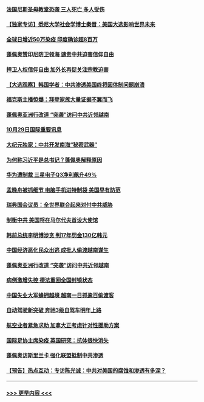 #### [法国尼斯圣母教堂恐袭 三人死亡 多人受伤](../pages/prog202/a102974685.md?t=10300452) 
#### [【独家专访】悉尼大学社会学博士秦晋：美国大选影响世界未来](../pages/prog202/a102974683.md?t=10300452) 
#### [全球日增近50万染疫 印度确诊超8百万](../pages/prog202/a102974672.md?t=10300452) 
#### [蓬佩奥赞印尼防卫领海 谴责中共迫害信仰自由](../pages/prog202/a102974655.md?t=10300452) 
#### [捍卫人权信仰自由 加外长再促关注宗教迫害](../pages/prog202/a102974637.md?t=10300452) 
#### [【大选观察】韩国学者：中共渗透美国终将因体制问题崩溃](../pages/prog202/a102974634.md?t=10300452) 
#### [福克斯主播惊爆：拜登家族大量证据不翼而飞](../pages/prog202/a102974514.md?t=10300452) 
#### [蓬佩奥亚洲行改道 “突袭”访问中共近邻越南](../pages/prog202/a102974476.md?t=10300452) 
#### [10月29日国际重要讯息](../pages/prog202/a102974473.md?t=10300452) 
#### [大纪元独家：中共开发南海“秘密武器”](../pages/prog202/a102974450.md?t=10300452) 
#### [为何称习近平是总书记？蓬佩奥解释原因](../pages/prog202/a102974415.md?t=10300452) 
#### [华为遭制裁 三星电子Q3净利飙升49%](../pages/prog202/a102974382.md?t=10300452) 
#### [孟晚舟被抓细节 电脑手机进特制袋 美国早有防范](../pages/prog202/a102974386.md?t=10300452) 
#### [瑞典国会议员：全世界联合起来对付中共威胁](../pages/prog202/a102974318.md?t=10300452) 
#### [制衡中共 美国将在马尔代夫首设大使馆](../pages/prog202/a102974257.md?t=10300452) 
#### [韩前总统李明博涉贪 判17年罚金130亿韩元](../pages/prog202/a102974223.md?t=10300452) 
#### [中国经济恶化民众出逃 成批人偷渡越南谋生](../pages/prog202/a102974214.md?t=10300452) 
#### [蓬佩奥亚洲行改道 “突袭”访问中共近邻越南](../pages/prog202/a102974060.md?t=10300452) 
#### [病例激增失控 德法重回全国封锁状态](../pages/prog202/a102974077.md?t=10300452) 
#### [中国失业大军蜂拥越境 越南一日抓逾百偷渡客](../pages/prog202/a102974000.md?t=10300452) 
#### [自动驾驶新突破 奔驰3级自驾车明年上路](../pages/prog202/a102974026.md?t=10300452) 
#### [航空业者紧急求助 加拿大正考虑针对性援助方案](../pages/prog202/a102973898.md?t=10300452) 
#### [国际足协主席染疫 英国研究：抗体很快消失](../pages/prog202/a102973874.md?t=10300452) 
#### [蓬佩奥访斯里兰卡 强化联盟抵制中共渗透](../pages/prog202/a102973880.md?t=10300452) 
#### [【预告】热点互动：专访陈光诚：中共对美国的腐蚀和渗透有多深？](../pages/prog202/a102973878.md?t=10300452) 

----
#### [ >>> 更早内容 <<< ](../indexes/prog202-earlier.md)
